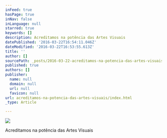 ```yaml
---
inFeed: true
hasPage: true
inNav: false
inLanguage: null
starred: true
keywords: []
description: Acreditamos na potência das Artes Visuais
datePublished: '2016-03-22T16:54:11.046Z'
dateModified: '2016-03-22T16:53:55.613Z'
title: ''
author: []
sourcePath: _posts/2016-03-22-acreditamos-na-potencia-das-artes-visuais.md
published: true
authors: []
publisher:
  name: null
  domain: null
  url: null
  favicon: null
url: acreditamos-na-potencia-das-artes-visuais/index.html
_type: Article

---
```

![](https://the-grid-user-content.s3-us-west-2.amazonaws.com/fa1413f1-8c5a-430a-a739-5404f5a5f0ee.jpg)

Acreditamos na potência das Artes Visuais